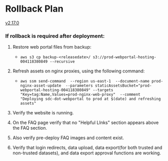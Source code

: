# Rollback Plan

[v2.17.0](https://github.com/USDOT-SDC/sdc-dot-webportal/tree/2.17.0)


### If rollback is required after deployment:

1. Restore web portal files from backup:
   - `aws s3 cp backup-<releasedate>/ s3://prod-webportal-hosting-004118380849 --recursive`


2. Refresh assets on nginx proxies, using the following command:
   - `aws ssm send-command 
   --region us-east-1 
   --document-name prod-nginx-asset-update 
   --parameters staticAssetsBucket="prod-webportal-hosting-004118380849" --targets "Key=tag:Name,Values=prod-nginx-web-proxy" 
   --comment "Deploying sdc-dot-webportal to prod at $(date) and refreshing assets"`


3. Verify the website is running.


4. On the FAQ page verify that no "Helpful LInks"  section appears above the FAQ section.


5. Also verify pre-deploy FAQ images and content exist.


6. Verify that login redirects, data upload, data export(for both trusted and non-trusted datasets), and data export approval functions are working.
